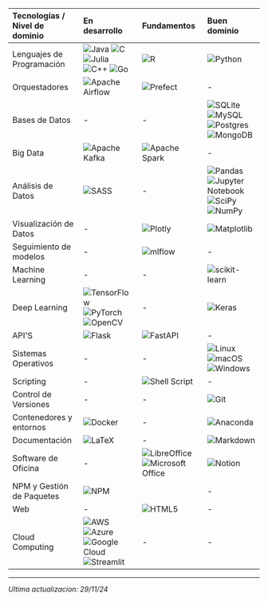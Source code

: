 <!--![portada](./banner_personal.png) -->
| Tecnologías / Nivel de dominio              | En desarrollo | Fundamentos | Buen dominio |
|:--------------------------|:--------------|:------------|:--------------|
| Lenguajes de Programación | ![Java](https://img.shields.io/badge/Java-%23ED8B00.svg?style=for-the-badge&logo=openjdk&logoColor=white) ![C](https://img.shields.io/badge/C-%2300599C.svg?style=for-the-badge&logo=c&logoColor=white) ![Julia](https://img.shields.io/badge/Julia-9558B2?style=for-the-badge&logo=julia&logoColor=white) ![C++](https://img.shields.io/badge/C++-%2300599C.svg?style=for-the-badge&logo=c%2B%2B&logoColor=white) ![Go](https://img.shields.io/badge/Go-%2300ADD8.svg?style=for-the-badge&logo=go&logoColor=white) | ![R](https://img.shields.io/badge/R-276DC3.svg?style=for-the-badge&logo=r&logoColor=white)  | ![Python](https://img.shields.io/badge/Python-3670A0?style=for-the-badge&logo=python&logoColor=ffdd54) |
| Orquestadores | ![Apache Airflow](https://img.shields.io/badge/Apache%20Airflow-017CEE?style=for-the-badge&logo=Apache%20Airflow&logoColor=white) | ![Prefect](https://img.shields.io/badge/Prefect-%23ffffff.svg?style=for-the-badge&logo=prefect&logoColor=white) | - |
| Bases de Datos | - | - | ![SQLite](https://img.shields.io/badge/SQLite-%2307405e.svg?style=for-the-badge&logo=sqlite&logoColor=white) ![MySQL](https://img.shields.io/badge/MySQL-%2300f.svg?style=for-the-badge&logo=mysql&logoColor=white) ![Postgres](https://img.shields.io/badge/Postgres-%23316192.svg?style=for-the-badge&logo=postgresql&logoColor=white) ![MongoDB](https://img.shields.io/badge/MongoDB-%234ea94b.svg?style=for-the-badge&logo=mongodb&logoColor=white) |
| Big Data |  ![Apache Kafka](https://img.shields.io/badge/Apache%20Kafka-000?style=for-the-badge&logo=apachekafka) | ![Apache Spark](https://img.shields.io/badge/Apache%20Spark-FDEE21?style=flat-square&logo=apachespark&logoColor=black) | - |
| Análisis de Datos | ![SASS](https://img.shields.io/badge/SASS-hotpink.svg?style=for-the-badge&logo=SASS&logoColor=white) | -  | ![Pandas](https://img.shields.io/badge/Pandas-%23150458.svg?style=for-the-badge&logo=pandas&logoColor=white) ![Jupyter Notebook](https://img.shields.io/badge/Jupyter-%23FA0F00.svg?style=for-the-badge&logo=jupyter&logoColor=white) ![SciPy](https://img.shields.io/badge/SciPy-%230C55A5.svg?style=for-the-badge&logo=scipy&logoColor=%23white) ![NumPy](https://img.shields.io/badge/numpy-%23013243.svg?style=for-the-badge&logo=numpy&logoColor=white) |
| Visualización de Datos | - | ![Plotly](https://img.shields.io/badge/Plotly-%233F4F75.svg?style=for-the-badge&logo=plotly&logoColor=white) | ![Matplotlib](https://img.shields.io/badge/Matplotlib-%23ffffff.svg?style=for-the-badge&logo=Matplotlib&logoColor=black) |
| Seguimiento de modelos | - | ![mlflow](https://img.shields.io/badge/mlflow-%23d9ead3.svg?style=for-the-badge&logo=numpy&logoColor=blue) | - |
| Machine Learning | - | - | ![scikit-learn](https://img.shields.io/badge/scikit--learn-%23F7931E.svg?style=for-the-badge&logo=scikit-learn&logoColor=white) |
| Deep Learning | ![TensorFlow](https://img.shields.io/badge/TensorFlow-%23FF6F00.svg?style=for-the-badge&logo=TensorFlow&logoColor=white) ![PyTorch](https://img.shields.io/badge/PyTorch-%23EE4C2C.svg?style=for-the-badge&logo=PyTorch&logoColor=white) ![OpenCV](https://img.shields.io/badge/opencv-%23white.svg?style=for-the-badge&logo=opencv&logoColor=white) | - | ![Keras](https://img.shields.io/badge/Keras-%23D00000.svg?style=for-the-badge&logo=Keras&logoColor=white) |
| API'S | ![Flask](https://img.shields.io/badge/flask-%23000.svg?style=for-the-badge&logo=flask&logoColor=white) | ![FastAPI](https://img.shields.io/badge/FastAPI-005571?style=for-the-badge&logo=fastapi) | - |
| Sistemas Operativos | - | - | ![Linux](https://img.shields.io/badge/Linux-FCC624?style=for-the-badge&logo=linux&logoColor=black) ![macOS](https://img.shields.io/badge/mac%20os-000000?style=for-the-badge&logo=macos&logoColor=F0F0F0) ![Windows](https://img.shields.io/badge/Windows-0078D6?style=for-the-badge&logo=windows&logoColor=white) |
| Scripting | - |  ![Shell Script](https://img.shields.io/badge/Shell%20Script-%23121011.svg?style=for-the-badge&logo=gnu-bash&logoColor=white) | - |
| Control de Versiones | - | - | ![Git](https://img.shields.io/badge/Git-%23F05033.svg?style=for-the-badge&logo=git&logoColor=white) |
| Contenedores y entornos | ![Docker](https://img.shields.io/badge/Docker-%230db7ed.svg?style=for-the-badge&logo=docker&logoColor=white) | - | ![Anaconda](https://img.shields.io/badge/Anaconda-%2344A833.svg?style=for-the-badge&logo=anaconda&logoColor=white) |
| Documentación | ![LaTeX](https://img.shields.io/badge/LaTeX-%23008080.svg?style=for-the-badge&logo=latex&logoColor=white) | - | ![Markdown](https://img.shields.io/badge/Markdown-%23000000.svg?style=for-the-badge&logo=markdown&logoColor=white) |
| Software de Oficina | - | ![LibreOffice](https://img.shields.io/badge/LibreOffice-%2318A303?style=for-the-badge&logo=LibreOffice&logoColor=white) ![Microsoft Office](https://img.shields.io/badge/Microsoft%20Office-D83B01?style=for-the-badge&logo=microsoft-office&logoColor=white) |  ![Notion](https://img.shields.io/badge/Notion-%23000000.svg?style=for-the-badge&logo=notion&logoColor=white) |
| NPM y Gestión de Paquetes | ![NPM](https://img.shields.io/badge/NPM-%23CB3837.svg?style=for-the-badge&logo=npm&logoColor=white) |  | - |
| Web | - | ![HTML5](https://img.shields.io/badge/HTML5-%23E34F26.svg?style=for-the-badge&logo=html5&logoColor=white) | - |
| Cloud Computing | ![AWS](https://img.shields.io/badge/AWS-%23FF9900.svg?style=for-the-badge&logo=amazon-aws&logoColor=white) ![Azure](https://img.shields.io/badge/azure-%230072C6.svg?style=for-the-badge&logo=microsoftazure&logoColor=white) ![Google Cloud](https://img.shields.io/badge/GoogleCloud-%234285F4.svg?style=for-the-badge&logo=google-cloud&logoColor=white) ![Streamlit](https://img.shields.io/badge/Streamlit-%23FE4B4B.svg?style=for-the-badge&logo=streamlit&logoColor=white)| - | - |

<!-- ![pixel separador](https://bitly.ws/UU24)  -->

---

_Ultima actualizacion: 29/11/24_
